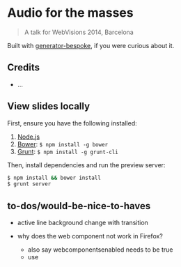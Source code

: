 # Audio for the masses
> A talk for WebVisions 2014, Barcelona

Built with [generator-bespoke](https://github.com/markdalgleish/generator-bespoke), if you were curious about it.

## Credits

* ...

## View slides locally

First, ensure you have the following installed:

1. [Node.js](http://nodejs.org)
2. [Bower](http://bower.io): `$ npm install -g bower`
3. [Grunt](http://gruntjs.com): `$ npm install -g grunt-cli`

Then, install dependencies and run the preview server:

```bash
$ npm install && bower install
$ grunt server
```

## to-dos/would-be-nice-to-haves

- active line background change with transition
- why does the web component not work in Firefox?
	- also say webcomponentsenabled needs to be true
	- use <template>?
	- is it possible to place the code mirror dependency inside the component only? Browserify??
- iframes or what happens when changing between slides (+multiple audio contexts, multiple CMs)
- push to upstream the fixes in brickpresso
- brickpresso change slides on page up/down only as option (so arrows can be used to navigate the code)
- probably update the brickpresso (deck) css to a recent version, if applicable

- platform.js
	- html imports
		- code mirror encapsulation?
		- ~~~ brick deck
